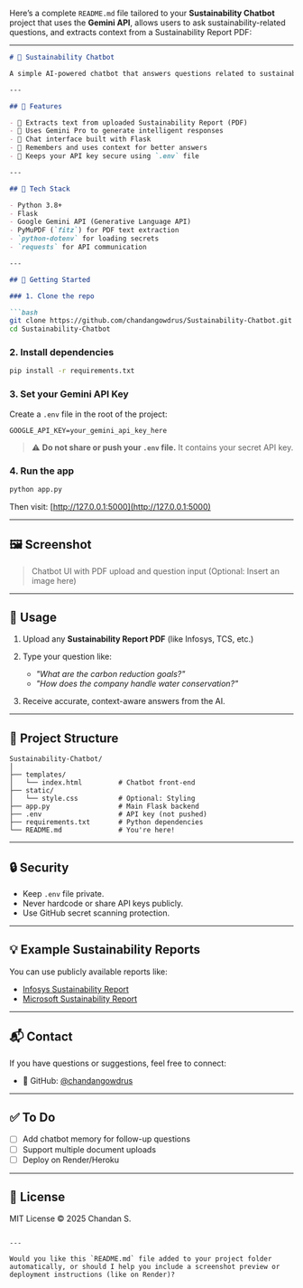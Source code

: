 Here’s a complete `README.md` file tailored to your **Sustainability Chatbot** project that uses the **Gemini API**, allows users to ask sustainability-related questions, and extracts context from a Sustainability Report PDF:

---

````markdown
# 🌱 Sustainability Chatbot

A simple AI-powered chatbot that answers questions related to sustainability based on the contents of a provided Sustainability Report (PDF). Powered by **Google Gemini Pro API**.

---

## 📌 Features

- 📄 Extracts text from uploaded Sustainability Report (PDF)
- 🤖 Uses Gemini Pro to generate intelligent responses
- 💬 Chat interface built with Flask
- 🧠 Remembers and uses context for better answers
- 🔐 Keeps your API key secure using `.env` file

---

## 🧰 Tech Stack

- Python 3.8+
- Flask
- Google Gemini API (Generative Language API)
- PyMuPDF (`fitz`) for PDF text extraction
- `python-dotenv` for loading secrets
- `requests` for API communication

---

## 🚀 Getting Started

### 1. Clone the repo

```bash
git clone https://github.com/chandangowdrus/Sustainability-Chatbot.git
cd Sustainability-Chatbot
````

### 2. Install dependencies

```bash
pip install -r requirements.txt
```

### 3. Set your Gemini API Key

Create a `.env` file in the root of the project:

```
GOOGLE_API_KEY=your_gemini_api_key_here
```

> ⚠️ **Do not share or push your `.env` file.** It contains your secret API key.

### 4. Run the app

```bash
python app.py
```

Then visit:
[http://127.0.0.1:5000](http://127.0.0.1:5000)

---

## 🖼️ Screenshot

> Chatbot UI with PDF upload and question input (Optional: Insert an image here)

---

## 📝 Usage

1. Upload any **Sustainability Report PDF** (like Infosys, TCS, etc.)
2. Type your question like:

   * *"What are the carbon reduction goals?"*
   * *"How does the company handle water conservation?"*
3. Receive accurate, context-aware answers from the AI.

---

## 📁 Project Structure

```
Sustainability-Chatbot/
│
├── templates/
│   └── index.html         # Chatbot front-end
├── static/
│   └── style.css          # Optional: Styling
├── app.py                 # Main Flask backend
├── .env                   # API key (not pushed)
├── requirements.txt       # Python dependencies
└── README.md              # You're here!
```

---

## 🔒 Security

* Keep `.env` file private.
* Never hardcode or share API keys publicly.
* Use GitHub secret scanning protection.

---

## 💡 Example Sustainability Reports

You can use publicly available reports like:

* [Infosys Sustainability Report](https://www.infosys.com/sustainability/resource-center/Documents/infosys-esg-report-2022-23.pdf)
* [Microsoft Sustainability Report](https://query.prod.cms.rt.microsoft.com/cms/api/am/binary/RW10fDI)

---

## 📬 Contact

If you have questions or suggestions, feel free to connect:

* 🔗 GitHub: [@chandangowdrus](https://github.com/chandangowdrus)

---

## ✅ To Do

* [ ] Add chatbot memory for follow-up questions
* [ ] Support multiple document uploads
* [ ] Deploy on Render/Heroku

---

## 🧠 License

MIT License © 2025 Chandan S.

```

---

Would you like this `README.md` file added to your project folder automatically, or should I help you include a screenshot preview or deployment instructions (like on Render)?
```
